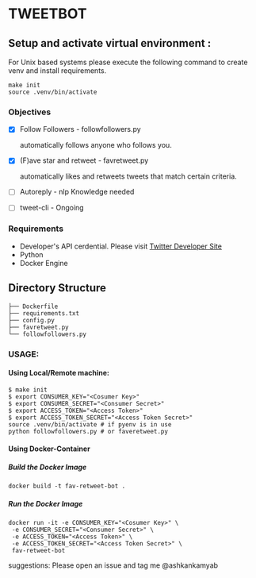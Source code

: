 # TWEETBOT

## Setup and activate virtual environment :
For Unix based systems please execute the following command to create venv and install requirements.
```
make init
source .venv/bin/activate
```

### Objectives
- [x] Follow Followers - followfollowers.py

    automatically follows anyone who follows you.
- [x] (F)ave star and retweet - favretweet.py

    automatically likes and retweets tweets that match certain criteria.

- [ ] Autoreply - nlp Knowledge needed
- [ ] tweet-cli - Ongoing


### Requirements
* Developer's API cerdential. Please visit [Twitter Developer Site](https://developer.twitter.com/)
* Python
* Docker Engine

## Directory Structure

```
├── Dockerfile
├── requirements.txt
├── config.py
├── favretweet.py
└── followfollowers.py
```

### USAGE:

#### Using Local/Remote machine:

```
$ make init
$ export CONSUMER_KEY="<Cosumer Key>"
$ export CONSUMER_SECRET="<Consumer Secret>"
$ export ACCESS_TOKEN="<Access Token>"
$ export ACCESS_TOKEN_SECRET="<Access Token Secret>"
source .venv/bin/activate # if pyenv is in use
python followfollowers.py # or faveretweet.py
```

#### Using Docker-Container

##### Build the Docker Image
```
docker build -t fav-retweet-bot . 
```
##### Run the Docker Image
```
docker run -it -e CONSUMER_KEY="<Cosumer Key>" \
 -e CONSUMER_SECRET="<Consumer Secret>" \
 -e ACCESS_TOKEN="<Access Token>" \
 -e ACCESS_TOKEN_SECRET="<Access Token Secret>" \
 fav-retweet-bot
```

suggestions: Please open an issue and tag me @ashkankamyab